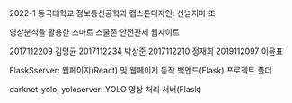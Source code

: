 2022-1 동국대학교 정보통신공학과 캡스톤디자인: 선넘지마 조

영상분석을 활용한 스마트 스쿨존 안전관제 웹사이트

2017112209 김명균 
2017112234 박상준 
2017112210 정재희
2019112097 이윤표


FlaskSserver: 웹페이지(React) 및 웹페이지 동작 백엔드(Flask) 프로젝트 폴더

darknet-yolo, yoloserver: YOLO 영상 처리 서버(Flask)
